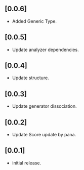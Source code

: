 ## [0.0.6]

- Added Generic Type.

## [0.0.5]

- Update analyzer dependencies.

## [0.0.4]

- Update structure.

## [0.0.3]

- Update generator dissociation.

## [0.0.2]

- Update Score update by pana.

## [0.0.1]

- initial release.